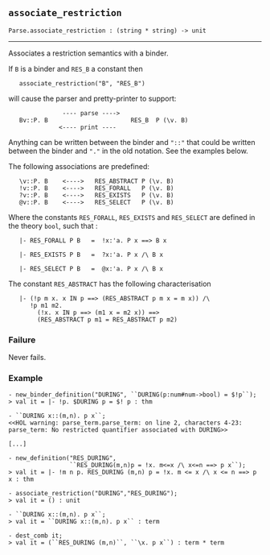 ## `associate_restriction`

``` hol4
Parse.associate_restriction : (string * string) -> unit
```

------------------------------------------------------------------------

Associates a restriction semantics with a binder.

If `B` is a binder and `RES_B` a constant then

``` hol4
   associate_restriction("B", "RES_B")
```

will cause the parser and pretty-printer to support:

``` hol4
               ---- parse ---->
   Bv::P. B                       RES_B  P (\v. B)
              <---- print ----
```

Anything can be written between the binder and `"::"` that could be
written between the binder and `"."` in the old notation. See the
examples below.

The following associations are predefined:

``` hol4
   \v::P. B    <---->   RES_ABSTRACT P (\v. B)
   !v::P. B    <---->   RES_FORALL   P (\v. B)
   ?v::P. B    <---->   RES_EXISTS   P (\v. B)
   @v::P. B    <---->   RES_SELECT   P (\v. B)
```

Where the constants `RES_FORALL`, `RES_EXISTS` and `RES_SELECT` are
defined in the theory `bool`, such that :

``` hol4
   |- RES_FORALL P B   =  !x:'a. P x ==> B x

   |- RES_EXISTS P B   =  ?x:'a. P x /\ B x

   |- RES_SELECT P B   =  @x:'a. P x /\ B x
```

The constant `RES_ABSTRACT` has the following characterisation

``` hol4
   |- (!p m x. x IN p ==> (RES_ABSTRACT p m x = m x)) /\
      !p m1 m2.
        (!x. x IN p ==> (m1 x = m2 x)) ==>
        (RES_ABSTRACT p m1 = RES_ABSTRACT p m2)
```

### Failure

Never fails.

### Example

``` hol4
- new_binder_definition("DURING", ``DURING(p:num#num->bool) = $!p``);
> val it = |- !p. $DURING p = $! p : thm

- ``DURING x::(m,n). p x``;
<<HOL warning: parse_term.parse_term: on line 2, characters 4-23:
parse_term: No restricted quantifier associated with DURING>>

[...]

- new_definition("RES_DURING",
                 ``RES_DURING(m,n)p = !x. m<=x /\ x<=n ==> p x``);
> val it = |- !m n p. RES_DURING (m,n) p = !x. m <= x /\ x <= n ==> p x : thm

- associate_restriction("DURING","RES_DURING");
> val it = () : unit

- ``DURING x::(m,n). p x``;
> val it = ``DURING x::(m,n). p x`` : term

- dest_comb it;
> val it = (``RES_DURING (m,n)``, ``\x. p x``) : term * term
```
